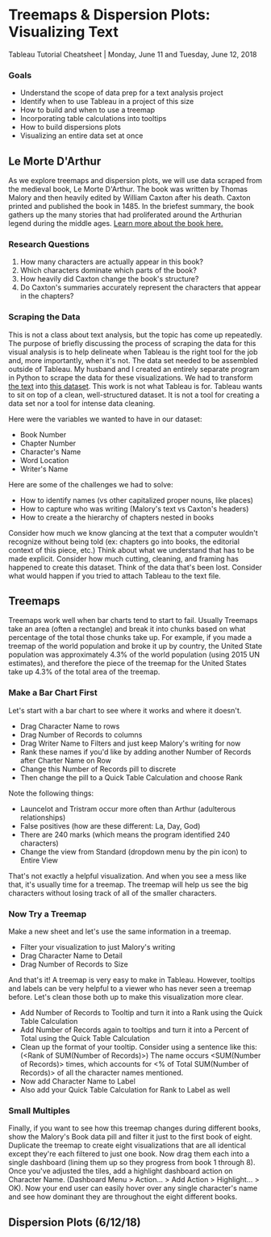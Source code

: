 # Treemaps & Dispersion Plots: Visualizing Text
Tableau Tutorial Cheatsheet | Monday, June 11 and Tuesday, June 12, 2018

### Goals

- Understand the scope of data prep for a text analysis project
- Identify when to use Tableau in a project of this size
- How to build and when to use a treemap
- Incorporating table calculations into tooltips
- How to build dispersions plots
- Visualizing an entire data set at once

## Le Morte D'Arthur
As we explore treemaps and dispersion plots, we will use data scraped from the medieval book, Le Morte D'Arthur. The book was written by Thomas Malory and then heavily edited by William Caxton after his death. Caxton printed and published the book in 1485. In the briefest summary, the book gathers up the many stories that had proliferated around the Arthurian legend during the middle ages. [Learn more about the book here.](https://en.wikipedia.org/wiki/Le_Morte_d%27Arthur)

### Research Questions
1. How many characters are actually appear in this book?
2. Which characters dominate which parts of the book?
3. How heavily did Caxton change the book's structure?
4. Do Caxton's summaries accurately represent the characters that appear in the chapters?

### Scraping the Data
This is not a class about text analysis, but the topic has come up repeatedly. The purpose of briefly discussing the process of scraping the data for this visual analysis is to help delineate when Tableau is the right tool for the job and, more importantly, when it's not. The data set needed to be assembled outside of Tableau. My husband and I created an entirely separate program in Python to scrape the data for these visualizations. We had to transform [the text](https://www.gutenberg.org/files/1251/1251-h/1251-h.htm#link2HCH0015) into [this dataset](https://github.com/dataviz-gc/intro-dataviz-summer18/blob/master/data/week3/Le-Morte-dArthur-Data.xlsx). This work is not what Tableau is for. Tableau wants to sit on top of a clean, well-structured dataset. It is not a tool for creating a data set nor a tool for intense data cleaning. 

Here were the variables we wanted to have in our dataset:
- Book Number
- Chapter Number
- Character's Name
- Word Location
- Writer's Name

Here are some of the challenges we had to solve:
- How to identify names (vs other capitalized proper nouns, like places)
- How to capture who was writing (Malory's text vs Caxton's headers)
- How to create a the hierarchy of chapters nested in books

Consider how much we know glancing at the text that a computer wouldn't recognize without being told (ex: chapters go into books, the editorial context of this piece, etc.) Think about what we understand that has to be made explicit. Consider how much cutting, cleaning, and framing has happened to create this dataset. Think of the data that's been lost. Consider what would happen if you tried to attach Tableau to the text file.

## Treemaps
Treemaps work well when bar charts tend to start to fail. Usually Treemaps take an area (often a rectangle) and break it into chunks based on what percentage of the total those chunks take up. For example, if you made a treemap of the world population and broke it up by country, the United State population was approximately 4.3% of the world population (using 2015 UN estimates), and therefore the piece of the treemap for the United States take up 4.3% of the total area of the treemap. 


### Make a Bar Chart First
Let's start with a bar chart to see where it works and where it doesn't.
- Drag Character Name to rows
- Drag Number of Records to columns
- Drag Writer Name to Filters and just keep Malory's writing for now
- Rank these names if you'd like by adding another Number of Records after Charter Name on Row
- Change this Number of Records pill to discrete
- Then change the pill to a Quick Table Calculation and choose Rank

Note the following things:
- Launcelot and Tristram occur more often than Arthur (adulterous relationships)
- False positives (how are these different: La, Day, God)
- There are 240 marks (which means the program identified 240 characters)
- Change the view from Standard (dropdown menu by the pin icon) to Entire View

That's not exactly a helpful visualization. And when you see a mess like that, it's usually time for a treemap. The treemap will help us see the big characters without losing track of all of the smaller characters. 

### Now Try a Treemap
Make a new sheet and let's use the same information in a treemap. 
- Filter your visualization to just Malory's writing
- Drag Character Name to Detail
- Drag Number of Records to Size

And that's it! A treemap is very easy to make in Tableau. However, tooltips and labels can be very helpful to a viewer who has never seen a treemap before. Let's clean those both up to make this visualization more clear. 
- Add Number of Records to Tooltip and turn it into a Rank using the Quick Table Calculation
- Add Number of Records again to tooltips and turn it into a Percent of Total using the Quick Table Calculation
- Clean up the format of your tooltip. Consider using a sentence like this: <Character Name> (<Rank of SUM(Number of Records)>) The name <Character Name> occurs <SUM(Number of Records)> times, which accounts for <% of Total SUM(Number of Records)> of all the character names mentioned.
- Now add Character Name to Label
- Also add your Quick Table Calculation for Rank to Label as well

### Small Multiples
Finally, if you want to see how this treemap changes during different books, show the Malory's Book data pill and filter it just to the first book of eight. Duplicate the treemap to create eight visualizations that are all identical except they're each filtered to just one book. Now drag them each into a single dashboard (lining them up so they progress from book 1 through 8). Once you've adjusted the tiles, add a highlight dashboard action on Character Name. (Dashboard Menu > Action... > Add Action > Highlight... > OK). Now your end user can easily hover over any single character's name and see how dominant they are throughout the eight different books.

## Dispersion Plots (6/12/18)







